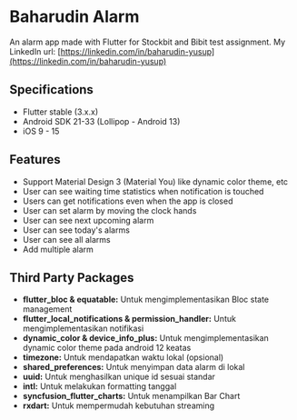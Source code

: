 # Baharudin Alarm
An alarm app made with Flutter for Stockbit and Bibit test assignment.
My LinkedIn url: [https://linkedin.com/in/baharudin-yusup](https://linkedin.com/in/baharudin-yusup)

## Specifications
- Flutter stable (3.x.x)
- Android SDK 21-33 (Lollipop - Android 13)
- iOS 9 - 15

## Features
- Support Material Design 3 (Material You) like dynamic color theme, etc
- User can see waiting time statistics when notification is touched
- Users can get notifications even when the app is closed
- User can set alarm by moving the clock hands
- User can see next upcoming alarm
- User can see today's alarms
- User can see all alarms
- Add multiple alarm

## Third Party Packages
- **flutter_bloc & equatable:** Untuk mengimplementasikan Bloc state management
- **flutter_local_notifications & permission_handler:** Untuk mengimplementasikan notifikasi
- **dynamic_color & device_info_plus:** Untuk mengimplementasikan dynamic color theme pada android 12 keatas
- **timezone:** Untuk mendapatkan waktu lokal (opsional)
- **shared_preferences:** Untuk menyimpan data alarm di lokal
- **uuid:** Untuk menghasilkan unique id sesuai standar
- **intl:** Untuk melakukan formatting tanggal
- **syncfusion_flutter_charts:** Untuk menampilkan Bar Chart
- **rxdart:** Untuk mempermudah kebutuhan streaming